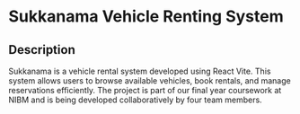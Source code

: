 # Sukkanama Vehicle Renting System
## Description
Sukkanama is a vehicle rental system developed using React Vite. This system allows users to browse available vehicles,
book rentals, and manage reservations efficiently. 
The project is part of our final year coursework at NIBM and is being developed collaboratively by four team members.
